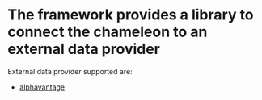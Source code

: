 <!DOCTYPE html>
<html lang="en">
   <head>
      
   </head>

   <body>
      <h1>The framework provides a library to connect the chameleon to an external data provider</h1>
      <p>
         External data provider supported are: 
      </p>
      <ul>
        <li><a href="https://www.alphavantage.co/">alphavantage</a></li>
      </ul>
   </body>
</html>
